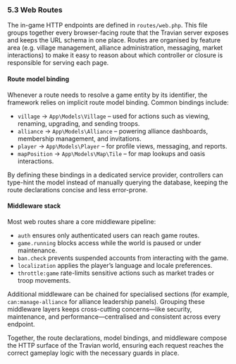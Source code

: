 ### 5.3 Web Routes

The in-game HTTP endpoints are defined in `routes/web.php`. This file groups together every browser-facing route that the Travian server exposes and keeps the URL schema in one place. Routes are organised by feature area (e.g. village management, alliance administration, messaging, market interactions) to make it easy to reason about which controller or closure is responsible for serving each page.

#### Route model binding
Whenever a route needs to resolve a game entity by its identifier, the framework relies on implicit route model binding. Common bindings include:

- `village` &rarr; `App\Models\Village` – used for actions such as viewing, renaming, upgrading, and sending troops.
- `alliance` &rarr; `App\Models\Alliance` – powering alliance dashboards, membership management, and invitations.
- `player` &rarr; `App\Models\Player` – for profile views, messaging, and reports.
- `mapPosition` &rarr; `App\Models\Map\Tile` – for map lookups and oasis interactions.

By defining these bindings in a dedicated service provider, controllers can type-hint the model instead of manually querying the database, keeping the route declarations concise and less error-prone.

#### Middleware stack
Most web routes share a core middleware pipeline:

- `auth` ensures only authenticated users can reach game routes.
- `game.running` blocks access while the world is paused or under maintenance.
- `ban.check` prevents suspended accounts from interacting with the game.
- `localization` applies the player’s language and locale preferences.
- `throttle:game` rate-limits sensitive actions such as market trades or troop movements.

Additional middleware can be chained for specialised sections (for example, `can:manage-alliance` for alliance leadership panels). Grouping these middleware layers keeps cross-cutting concerns—like security, maintenance, and performance—centralised and consistent across every endpoint.

Together, the route declarations, model bindings, and middleware compose the HTTP surface of the Travian world, ensuring each request reaches the correct gameplay logic with the necessary guards in place.
